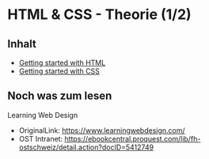 # HTML & CSS - Theorie (1/2)

## Inhalt

* [Getting started with HTML](./was-ist-html.md)
* [Getting started with CSS](./was-ist-css.md)

## Noch was zum lesen

Learning Web Design

* OriginalLink: https://www.learningwebdesign.com/
* OST Intranet: https://ebookcentral.proquest.com/lib/fh-ostschweiz/detail.action?docID=5412749
